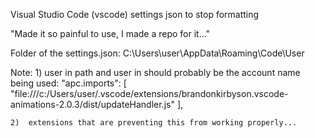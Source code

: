 Visual Studio Code (vscode) settings json to stop formatting

"Made it so painful to use, I made a repo for it..."


Folder of the settings.json:
C:\Users\user\AppData\Roaming\Code\User

Note:
    1)  <user> user in path and user in should probably be the account name being used:
    "apc.imports": [
            "file:///c:/Users/user/.vscode/extensions/brandonkirbyson.vscode-animations-2.0.3/dist/updateHandler.js"
        ],

    2)  extensions that are preventing this from working properly...